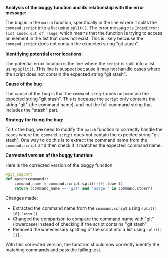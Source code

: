 **Analysis of the buggy function and its relationship with the error message:**

The bug is in the `match` function, specifically in the line where it splits the `command.script` into a list using `split()`. The error message is `IndexError: list index out of range`, which means that the function is trying to access an element in the list that does not exist. This is likely because the `command.script` does not contain the expected string "git stash".

**Identifying potential error locations:**

The potential error location is the line where the `script` is split into a list using `split()`. This line is suspect because it may not handle cases where the script does not contain the expected string "git stash".

**Cause of the bug:**

The cause of the bug is that the `command.script` does not contain the expected string "git stash". This is because the `script` only contains the string "git" (the command name), and not the full command string that includes the "stash" part.

**Strategy for fixing the bug:**

To fix the bug, we need to modify the `match` function to correctly handle the cases where the `command.script` does not contain the expected string "git stash". One way to do this is to extract the command name from the `command.script` and then check if it matches the expected command name.

**Corrected version of the buggy function:**

Here is the corrected version of the buggy function:
```python
@git_support
def match(command):
    command_name = command.script.split()[0].lower()
    return (command_name == 'git' and 'usage:' in command.stderr)
```
Changes made:

* Extracted the command name from the `command.script` using `split()[0].lower()`.
* Changed the comparison to compare the command name with "git" (lowercase) instead of checking if the script contains "git stash".
* Removed the unnecessary splitting of the script into a list using `split()[1]`.

With this corrected version, the function should now correctly identify the matching commands and pass the failing test.